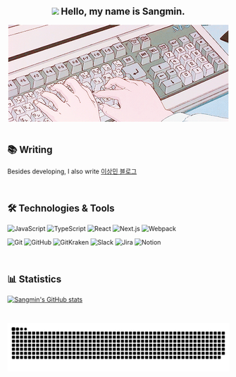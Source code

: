 <h2 align="center"><img src="https://media.giphy.com/media/hvRJCLFzcasrR4ia7z/giphy.gif" width="25px"> Hello, my name is Sangmin.</h2>
<div align="center">
  <img src="bannerImg.gif" alt="Banner gif">
</div>

<br/>

<h2>📚 Writing </h2>

Besides developing, I also write [이상민 블로그](https://ideal-dl.tistory.com/)

<br/>

<h2>🛠️ Technologies & Tools </h2>
<p>
<img alt="JavaScript" src ="https://img.shields.io/badge/JavaScript-F7DF1E?&style=flat-square&logo=JavaScript&logoColor=white"/>
<img alt="TypeScript" src ="https://img.shields.io/badge/TypeScript-3178C6?&style=flat-square&logo=TypeScript&logoColor=white"/>
<img alt="React" src ="https://img.shields.io/badge/React-61DAFB?&style=flat-square&logo=React&logoColor=white"/>
<img alt="Next.js" src ="https://img.shields.io/badge/Next.js-000000?&style=flat-square&logo=Next.js&logoColor=white"/>
<img alt="Webpack" src ="https://img.shields.io/badge/Webpack-8DD6F9?&style=flat-square&logo=Webpack&logoColor=white"/>  
</p>

<p>  
<img alt="Git" src ="https://img.shields.io/badge/Git-F05032?&style=flat-square&logo=Git&logoColor=white"/>
<img alt="GitHub" src ="https://img.shields.io/badge/GitHub-181717?&style=flat-square&logo=GitHub&logoColor=white"/>
<img alt="GitKraken" src ="https://img.shields.io/badge/GitKraken-179287?&style=flat-square&logo=GitKraken&logoColor=white"/>
<img alt="Slack" src ="https://img.shields.io/badge/Slack-4A154B?&style=flat-square&logo=Slack&logoColor=white"/>
<img alt="Jira" src ="https://img.shields.io/badge/Jira-0052CC?&style=flat-square&logo=Jira&logoColor=white"/>
<img alt="Notion" src ="https://img.shields.io/badge/Notion-000000?&style=flat-square&logo=Notion&logoColor=white"/>
</p>

<br/>

<h2>📊 Statistics</h2> 

[![Sangmin's GitHub stats](https://github-readme-stats.vercel.app/api?username=dltkdals224)](https://github.com/anuraghazra/github-readme-stats)

<br/>

![Description of Snake](https://raw.githubusercontent.com/dltkdals224/dltkdals224/output/github-contribution-grid-snake-dark.svg)
